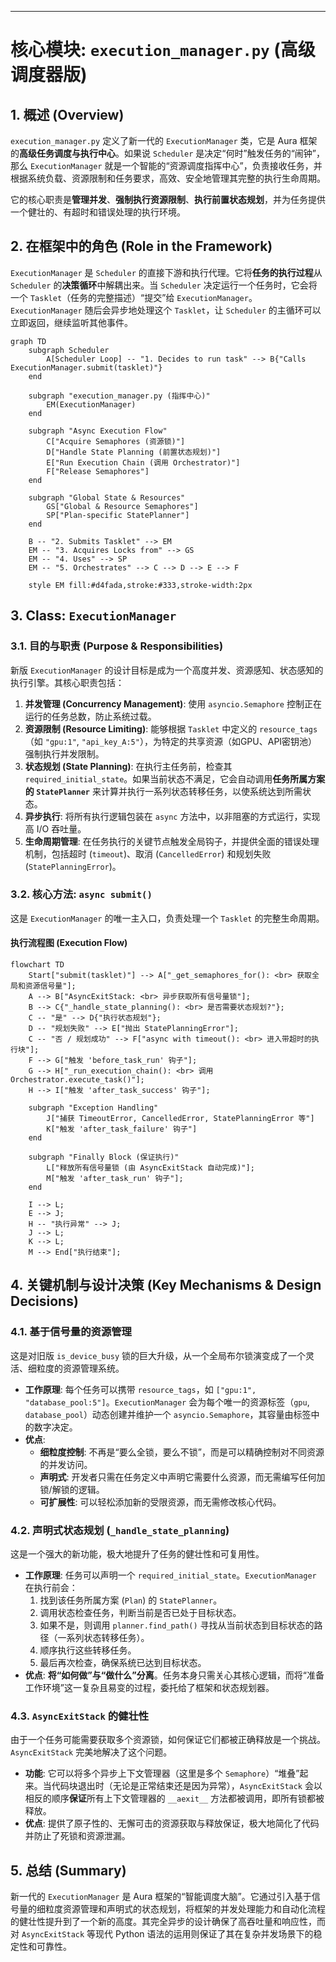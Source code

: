 
---

# **核心模块: `execution_manager.py` (高级调度器版)**

## **1. 概述 (Overview)**

`execution_manager.py` 定义了新一代的 `ExecutionManager` 类，它是 Aura 框架的**高级任务调度与执行中心**。如果说 `Scheduler` 是决定“何时”触发任务的“闹钟”，那么 `ExecutionManager` 就是一个智能的“资源调度指挥中心”，负责接收任务，并根据系统负载、资源限制和任务要求，高效、安全地管理其完整的执行生命周期。

它的核心职责是**管理并发**、**强制执行资源限制**、**执行前置状态规划**，并为任务提供一个健壮的、有超时和错误处理的执行环境。

## **2. 在框架中的角色 (Role in the Framework)**

`ExecutionManager` 是 `Scheduler` 的直接下游和执行代理。它将**任务的执行过程**从 `Scheduler` 的**决策循环**中解耦出来。当 `Scheduler` 决定运行一个任务时，它会将一个 `Tasklet`（任务的完整描述）“提交”给 `ExecutionManager`。`ExecutionManager` 随后会异步地处理这个 `Tasklet`，让 `Scheduler` 的主循环可以立即返回，继续监听其他事件。

```mermaid
graph TD
    subgraph Scheduler
        A[Scheduler Loop] -- "1. Decides to run task" --> B{"Calls ExecutionManager.submit(tasklet)"}
    end

    subgraph "execution_manager.py (指挥中心)"
        EM(ExecutionManager)
    end
    
    subgraph "Async Execution Flow"
        C["Acquire Semaphores (资源锁)"]
        D["Handle State Planning (前置状态规划)"]
        E["Run Execution Chain (调用 Orchestrator)"]
        F["Release Semaphores"]
    end

    subgraph "Global State & Resources"
        GS["Global & Resource Semaphores"]
        SP["Plan-specific StatePlanner"]
    end

    B -- "2. Submits Tasklet" --> EM
    EM -- "3. Acquires Locks from" --> GS
    EM -- "4. Uses" --> SP
    EM -- "5. Orchestrates" --> C --> D --> E --> F

    style EM fill:#d4fada,stroke:#333,stroke-width:2px
```

## **3. Class: `ExecutionManager`**

### **3.1. 目的与职责 (Purpose & Responsibilities)**

新版 `ExecutionManager` 的设计目标是成为一个高度并发、资源感知、状态感知的执行引擎。其核心职责包括：

1.  **并发管理 (Concurrency Management)**: 使用 `asyncio.Semaphore` 控制正在运行的任务总数，防止系统过载。
2.  **资源限制 (Resource Limiting)**: 能够根据 `Tasklet` 中定义的 `resource_tags`（如 `"gpu:1"`, `"api_key_A:5"`），为特定的共享资源（如GPU、API密钥池）强制执行并发限制。
3.  **状态规划 (State Planning)**: 在执行主任务前，检查其 `required_initial_state`。如果当前状态不满足，它会自动调用**任务所属方案的 `StatePlanner`** 来计算并执行一系列状态转移任务，以使系统达到所需状态。
4.  **异步执行**: 将所有执行逻辑包装在 `async` 方法中，以非阻塞的方式运行，实现高 I/O 吞吐量。
5.  **生命周期管理**: 在任务执行的关键节点触发全局钩子，并提供全面的错误处理机制，包括超时 (`timeout`)、取消 (`CancelledError`) 和规划失败 (`StatePlanningError`)。

### **3.2. 核心方法: `async submit()`**

这是 `ExecutionManager` 的唯一主入口，负责处理一个 `Tasklet` 的完整生命周期。

#### **执行流程图 (Execution Flow)**

```mermaid
flowchart TD
    Start["submit(tasklet)"] --> A["_get_semaphores_for(): <br> 获取全局和资源信号量"];
    A --> B["AsyncExitStack: <br> 异步获取所有信号量锁"];
    B --> C{"_handle_state_planning(): <br> 是否需要状态规划?"};
    C -- "是" --> D{"执行状态规划"};
    D -- "规划失败" --> E["抛出 StatePlanningError"];
    C -- "否 / 规划成功" --> F["async with timeout(): <br> 进入带超时的执行块"];
    F --> G["触发 'before_task_run' 钩子"];
    G --> H["_run_execution_chain(): <br> 调用 Orchestrator.execute_task()"];
    H --> I["触发 'after_task_success' 钩子"];
    
    subgraph "Exception Handling"
        J["捕获 TimeoutError, CancelledError, StatePlanningError 等"]
        K["触发 'after_task_failure' 钩子"]
    end
    
    subgraph "Finally Block (保证执行)"
        L["释放所有信号量锁 (由 AsyncExitStack 自动完成)"];
        M["触发 'after_task_run' 钩子"];
    end

    I --> L;
    E --> J;
    H -- "执行异常" --> J;
    J --> L;
    K --> L;
    M --> End["执行结束"];
```

## **4. 关键机制与设计决策 (Key Mechanisms & Design Decisions)**

### **4.1. 基于信号量的资源管理**

这是对旧版 `is_device_busy` 锁的巨大升级，从一个全局布尔锁演变成了一个灵活、细粒度的资源管理系统。

*   **工作原理**: 每个任务可以携带 `resource_tags`，如 `["gpu:1", "database_pool:5"]`。`ExecutionManager` 会为每个唯一的资源标签（`gpu`, `database_pool`）动态创建并维护一个 `asyncio.Semaphore`，其容量由标签中的数字决定。
*   **优点**:
    *   **细粒度控制**: 不再是“要么全锁，要么不锁”，而是可以精确控制对不同资源的并发访问。
    *   **声明式**: 开发者只需在任务定义中声明它需要什么资源，而无需编写任何加锁/解锁的逻辑。
    *   **可扩展性**: 可以轻松添加新的受限资源，而无需修改核心代码。

### **4.2. 声明式状态规划 (`_handle_state_planning`)**

这是一个强大的新功能，极大地提升了任务的健壮性和可复用性。

*   **工作原理**: 任务可以声明一个 `required_initial_state`。`ExecutionManager` 在执行前会：
    1.  找到该任务所属方案 (`Plan`) 的 `StatePlanner`。
    2.  调用状态检查任务，判断当前是否已处于目标状态。
    3.  如果不是，则调用 `planner.find_path()` 寻找从当前状态到目标状态的路径（一系列状态转移任务）。
    4.  顺序执行这些转移任务。
    5.  最后再次检查，确保系统已达到目标状态。
*   **优点**: **将“如何做”与“做什么”分离**。任务本身只需关心其核心逻辑，而将“准备工作环境”这一复杂且易变的过程，委托给了框架和状态规划器。

### **4.3. `AsyncExitStack` 的健壮性**

由于一个任务可能需要获取多个资源锁，如何保证它们都被正确释放是一个挑战。`AsyncExitStack` 完美地解决了这个问题。

*   **功能**: 它可以将多个异步上下文管理器（这里是多个 `Semaphore`）“堆叠”起来。当代码块退出时（无论是正常结束还是因为异常），`AsyncExitStack` 会以相反的顺序**保证**所有上下文管理器的 `__aexit__` 方法都被调用，即所有锁都被释放。
*   **优点**: 提供了原子性的、无懈可击的资源获取与释放保证，极大地简化了代码并防止了死锁和资源泄漏。

## **5. 总结 (Summary)**

新一代的 `ExecutionManager` 是 Aura 框架的“智能调度大脑”。它通过引入基于信号量的细粒度资源管理和声明式的状态规划，将框架的并发处理能力和自动化流程的健壮性提升到了一个新的高度。其完全异步的设计确保了高吞吐量和响应性，而对 `AsyncExitStack` 等现代 Python 语法的运用则保证了其在复杂并发场景下的稳定性和可靠性。



